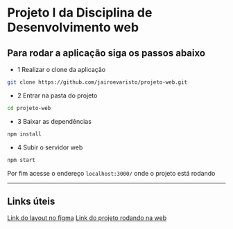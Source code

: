 # Projeto I da Disciplina de Desenvolvimento web

## Para rodar a aplicação siga os passos abaixo

- 1 Realizar o clone da aplicação

```bash
git clone https://github.com/jairoevaristo/projeto-web.git
```

- 2 Entrar na pasta do projeto

```bash
cd projeto-web
```

- 3 Baixar as dependências

```bash
npm install
```

- 4 Subir o servidor web

```bash
npm start
```


Por fim acesse o endereço `localhost:3000/` onde o projeto está rodando

<hr />

## Links úteis

[Link do layout no figma](https://www.figma.com/file/ezgcu7LTvCWOiK9OQQtC1z/CartHed?node-id=0%3A1)
[Link do projeto rodando na web](https://projeto-web-production.up.railway.app/)
